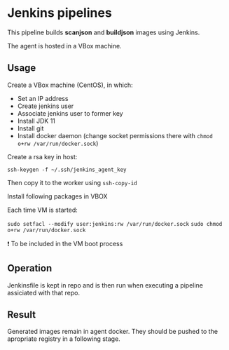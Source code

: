 # Jenkins pipelines

This pipeline builds __scanjson__ and __buildjson__ images using Jenkins.

The agent is hosted in a VBox machine.

## Usage

Create a VBox machine (CentOS), in which:

* Set an IP address
* Create jenkins user
* Associate jenkins user to former key
* Install JDK 11
* Install git
* Install docker daemon (change socket permissions there with `chmod o+rw /var/run/docker.sock`)

Create a rsa key in host:

`ssh-keygen -f ~/.ssh/jenkins_agent_key`

Then copy it to the worker using `ssh-copy-id`

Install following packages in VBOX

Each time VM is started:

`sudo setfacl --modify user:jenkins:rw /var/run/docker.sock`
`sudo chmod o+rw /var/run/docker.sock`

:exclamation: To be included in the VM boot process

## Operation

Jenkinsfile is kept in repo and is then run when executing a pipeline assiciated with that repo.

## Result

Generated images remain in agent docker. They should be pushed to the apropriate registry in a following stage.

